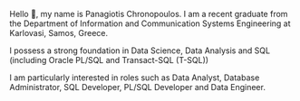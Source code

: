 Hello 👋, my name is Panagiotis Chronopoulos. I am a recent graduate from the Department of Information and
Communication Systems Engineering at Karlovasi, Samos, Greece.

I possess a strong foundation in Data Science, Data Analysis and SQL (including Oracle PL/SQL and Transact-SQL (T-SQL))  

I am particularly interested in roles such as Data Analyst, Database Administrator, SQL Developer, PL/SQL Developer and Data Engineer.
